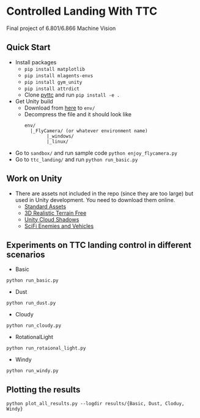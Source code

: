 # Controlled Landing With TTC
Final project of 6.801/6.866 Machine Vision

## Quick Start
* Install packages
  * `pip install matplotlib`
  * `pip install mlagents-envs`
  * `pip install gym_unity`
  * `pip install attrdict`
  * Clone [pyttc](https://github.com/williamd4112/py-ttc) and run `pip install -e .`
* Get Unity build
  * Download from [here](https://drive.google.com/drive/folders/1kw6Mc1XH4kpysUhAgfOJmEzQpdKhyrY7?usp=sharing) to `env/`
  * Decompress the file and it should look like
    ```
    env/
      |_FlyCamera/ (or whatever environment name)
            |_windows/
            |_linux/
    ```
* Go to `sandbox/` and run sample code `python enjoy_flycamera.py`
* Go to `ttc_landing/` and run `python run_basic.py`

## Work on Unity
* There are assets not included in the repo (since they are too large) but used in Unity development. You need to download them online.
  * [Standard Assets](https://assetstore.unity.com/packages/essentials/asset-packs/standard-assets-for-unity-2018-4-32351)
  * [3D Realistic Terrain Free](https://assetstore.unity.com/packages/3d/environments/landscapes/3d-realistic-terrain-free-182593)
  * [Unity Cloud Shadows](https://github.com/EntroPi-Games/Unity-Cloud-Shadows/)
  * [SciFi Enemies and Vehicles](https://assetstore.unity.com/packages/3d/characters/robots/scifi-enemies-and-vehicles-15159)

## Experiments on TTC landing control in different scenarios
- Basic
``` 
python run_basic.py
```
- Dust
``` 
python run_dust.py
```
- Cloudy
``` 
python run_cloudy.py
```
- RotationalLight
``` 
python run_rotaional_light.py
```
- Windy
``` 
python run_windy.py
```

## Plotting the results
```
python plot_all_results.py --logdir results/{Basic, Dust, Cloduy, Windy}
```

